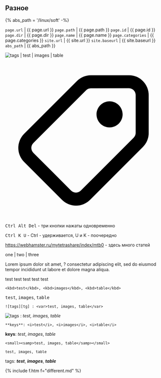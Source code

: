 ## Разное

{% abs_path = '/linux/soft' -%}

`page.url` | {{ page.url }}
`page.path` | {{ page.path }}
`page.id` | {{ page.id }}
`page.dir` | {{ page.dir }}
`page.name` | {{ page.name }}
`page.categories` | {{ page.categories }}
`site.url` | {{ site.url }}
`site.baseurl` | {{ site.baseurl }}
`abs_path` | {{ abs_path }}



![tags][tg] | test | images | table

<span class="HF9Klc iJddsb" style="height:16px;width:16px"><svg focusable="false" viewBox="0 0 24 24" xmlns="http://www.w3.org/2000/svg"><path d="M21.11 2.89A3.02 3.02 0 0 0 18.95 2h-5.8c-.81 0-1.58.31-2.16.89L7.25 6.63 2.9 10.98a3.06 3.06 0 0 0 0 4.32l5.79 5.8a3.05 3.05 0 0 0 4.32.01l8.09-8.1c.58-.58.9-1.34.9-2.16v-5.8c0-.81-.32-1.59-.89-2.16zM20 10.85c0 .28-.12.54-.32.74l-3.73 3.74-4.36 4.36c-.41.41-1.08.41-1.49 0l-2.89-2.9-2.9-2.9a1.06 1.06 0 0 1 0-1.49l8.1-8.1c.2-.2.46-.3.74-.3l5.8-.01A1.05 1.05 0 0 1 20 5.05v5.8zM16 6c1.1 0 2 .9 2 2s-.9 2-2 2-2-.9-2-2 .9-2 2-2z"></path></svg></span>

<kbd>Ctrl Alt Del</kbd> - три кнопки нажаты одновременно

<kbd>Ctrl <kbd>K</kbd> <kbd>U</kbd></kbd> - Ctrl - удерживается, U и K - поочередно


<https://webhamster.ru/mytetrashare/index/mtb0> - здесь много статей

one | two | three

Lorem ipsum dolor sit amet, <span class="r">?</span> consectetur adipiscing elit, sed do eiusmod tempor incididunt ut labore et dolore magna aliqua.

test test test test test

```<kbd>test</kbd>, <kbd>images</kbd>, <kbd>table</kbd>```

<kbd>test</kbd>, <kbd>images</kbd>, <kbd>table</kbd>


```![tags][tg] : <var>test, images, table</var>```

![tags][tg] : <var>test, images, table</var>


```
**keys**: <i>test</i>, <i>images</i>, <i>table</i>
```

**keys**: <i>test</i>, <i>images</i>, <i>table</i>


```<small><samp>test, images, table</samp></small>```

<small><samp>test, images, table</samp></small>


[tg]: /i/tg.png "Tags"


tags: ___test___, ___images___, ___table___


{% include f.htm f="different.md" %}

